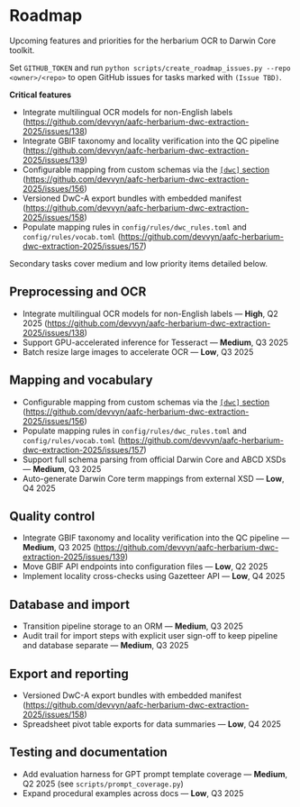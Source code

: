 # Roadmap

Upcoming features and priorities for the herbarium OCR to Darwin Core toolkit.

Set `GITHUB_TOKEN` and run `python scripts/create_roadmap_issues.py --repo <owner>/<repo>` to open GitHub issues for tasks marked with `(Issue TBD)`.

**Critical features**
- Integrate multilingual OCR models for non-English labels (https://github.com/devvyn/aafc-herbarium-dwc-extraction-2025/issues/138)
- Integrate GBIF taxonomy and locality verification into the QC pipeline (https://github.com/devvyn/aafc-herbarium-dwc-extraction-2025/issues/139)
- Configurable mapping from custom schemas via the [`[dwc]` section](configuration.md) (https://github.com/devvyn/aafc-herbarium-dwc-extraction-2025/issues/156)
- Versioned DwC-A export bundles with embedded manifest (https://github.com/devvyn/aafc-herbarium-dwc-extraction-2025/issues/158)
- Populate mapping rules in `config/rules/dwc_rules.toml` and `config/rules/vocab.toml` (https://github.com/devvyn/aafc-herbarium-dwc-extraction-2025/issues/157)

Secondary tasks cover medium and low priority items detailed below.

## Preprocessing and OCR

- Integrate multilingual OCR models for non-English labels — **High**, Q2 2025 (https://github.com/devvyn/aafc-herbarium-dwc-extraction-2025/issues/138)
- Support GPU-accelerated inference for Tesseract — **Medium**, Q3 2025
- Batch resize large images to accelerate OCR — **Low**, Q3 2025

## Mapping and vocabulary

- Configurable mapping from custom schemas via the [`[dwc]` section](configuration.md) (https://github.com/devvyn/aafc-herbarium-dwc-extraction-2025/issues/156)
- Populate mapping rules in `config/rules/dwc_rules.toml` and `config/rules/vocab.toml` (https://github.com/devvyn/aafc-herbarium-dwc-extraction-2025/issues/157)
- Support full schema parsing from official Darwin Core and ABCD XSDs — **Medium**, Q3 2025
- Auto-generate Darwin Core term mappings from external XSD — **Low**, Q4 2025

## Quality control

- Integrate GBIF taxonomy and locality verification into the QC pipeline — **Medium**, Q3 2025 (https://github.com/devvyn/aafc-herbarium-dwc-extraction-2025/issues/139)
- Move GBIF API endpoints into configuration files — **Low**, Q2 2025
- Implement locality cross-checks using Gazetteer API — **Low**, Q4 2025

## Database and import

- Transition pipeline storage to an ORM — **Medium**, Q3 2025
- Audit trail for import steps with explicit user sign-off to keep pipeline and database separate — **Medium**, Q3 2025

## Export and reporting

- Versioned DwC-A export bundles with embedded manifest (https://github.com/devvyn/aafc-herbarium-dwc-extraction-2025/issues/158)
- Spreadsheet pivot table exports for data summaries — **Low**, Q4 2025

## Testing and documentation

- Add evaluation harness for GPT prompt template coverage — **Medium**, Q2 2025 (see `scripts/prompt_coverage.py`)
- Expand procedural examples across docs — **Low**, Q3 2025

